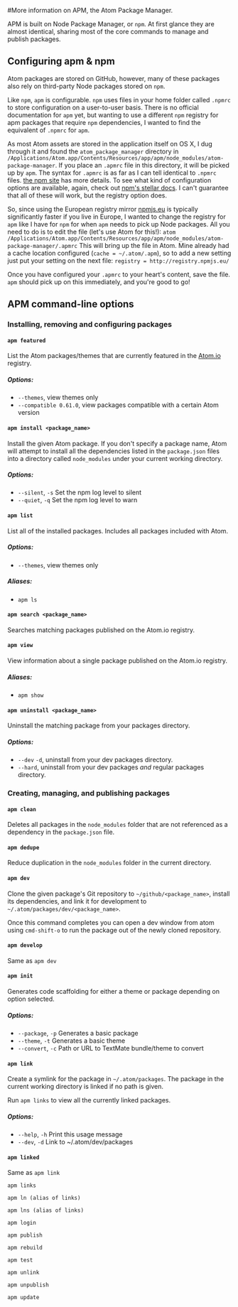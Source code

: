 #More information on APM, the Atom Package Manager.

APM is built on Node Package Manager, or `npm`. At first glance they are almost
identical, sharing most of the core commands to manage and publish packages.

## Configuring apm & npm
Atom packages are stored on GitHub, however, many of these packages also rely
on third-party Node packages stored on `npm`.

Like `npm`, `apm` is configurable. `npm` uses files in your home folder
called `.npmrc` to store configuration on a user-to-user basis. There is no
official documentation for `apm` yet, but wanting to use a different `npm`
registry for apm packages that require `npm` dependencies, I wanted to find
the equivalent of `.npmrc` for `apm`.

As most Atom assets are stored in the application itself on OS X, I dug through
it and found the `atom_package_manager` directory in
`/Applications/Atom.app/Contents/Resources/app/apm/node_modules/atom-package-manager`.
If you place an `.apmrc` file in this directory, it will be picked up by `apm`.
The syntax for `.apmrc` is as far as I can tell identical to `.npmrc` files.
[the npm site](https://www.npmjs.org/doc/files/npmrc.html) has more details.
To see what kind of configuration options are available, again, check out
[npm's stellar docs](https://www.npmjs.org/doc/misc/npm-config.html).
I can't guarantee that all of these will work, but the registry option does.

So, since using the European registry mirror [npmjs.eu]() is typically
significantly faster if you live in Europe, I wanted to change the registry for
`apm` like I have for `npm` for when `apm` needs to pick up Node packages. All
you need to do is to edit the file (let's use Atom for this!):
`atom /Applications/Atom.app/Contents/Resources/app/apm/node_modules/atom-package-manager/.apmrc`
This will bring up the file in Atom. Mine already had a cache location
configured (`cache = ~/.atom/.apm`), so to add a new setting just put your
setting on the next file: `registry = http://registry.npmjs.eu/`

Once you have configured your `.apmrc` to your heart's content, save the file.
`apm` should pick up on this immediately, and you're good to go!

## APM command-line options

### Installing, removing and configuring packages
#### `apm featured`
List the Atom packages/themes that are currently featured in the [Atom.io]() registry. 

##### Options:
- `--themes`, view themes only
- `--compatible 0.61.0`, view packages compatible with a certain Atom version

#### `apm install <package_name>`
Install the given Atom package. If you don't specify a package name, Atom will
attempt to install all the dependencies listed in the `package.json` files
into a directory called `node_modules` under your current working directory.

##### Options:
- `--silent`, `-s`  Set the npm log level to silent
- `--quiet`, `-q`   Set the npm log level to warn

#### `apm list`
List all of the installed packages. Includes all packages included with Atom.

##### Options:
- `--themes`, view themes only

##### Aliases:
- `apm ls`

#### `apm search <package_name>`
Searches matching packages published on the Atom.io registry.

#### `apm view`
View information about a single package published on the Atom.io registry.

##### Aliases:
- `apm show`

#### `apm uninstall <package_name>`
Uninstall the matching package from your packages directory.

##### Options:
- `--dev` `-d`, uninstall from your dev packages directory.
- `--hard`, uninstall from your dev packages *and* regular packages directory.

### Creating, managing, and publishing packages

#### `apm clean`

Deletes all packages in the `node_modules` folder that are not referenced as a dependency in the `package.json` file.

#### `apm dedupe`

Reduce duplication in the `node_modules` folder in the current directory.

#### `apm dev`

Clone the given package's Git repository to `~/github/<package_name>`, install its dependencies, and link it for development to `~/.atom/packages/dev/<package_name>`.

Once this command completes you can open a dev window from atom using `cmd-shift-o` to run the package out of the newly cloned repository.

#### `apm develop`

Same as `apm dev`

#### `apm init`

Generates code scaffolding for either a theme or package depending on option selected.

##### Options:
- `--package`, `-p`  Generates a basic package
- `--theme`, `-t`    Generates a basic theme
- `--convert`, `-c`  Path or URL to TextMate bundle/theme to convert

#### `apm link`

Create a symlink for the package in `~/.atom/packages`. The package in the current working directory is linked if no path is given.

Run `apm links` to view all the currently linked packages.

##### Options:
- `--help`, `-h`  Print this usage message
- `--dev`, `-d`   Link to ~/.atom/dev/packages

#### `apm linked`

Same as `apm link`

`apm links`

`apm ln (alias of links)`

`apm lns (alias of links)`

`apm login`

`apm publish`

`apm rebuild`

`apm test`

`apm unlink`

`apm unpublish`

`apm update`